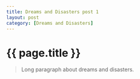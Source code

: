 ```yaml
---
title: Dreams and Disasters post 1
layout: post
category: [Dreams and Disasters]
---
```


# {{ page.title }}

>Long paragraph about dreams and disasters.



